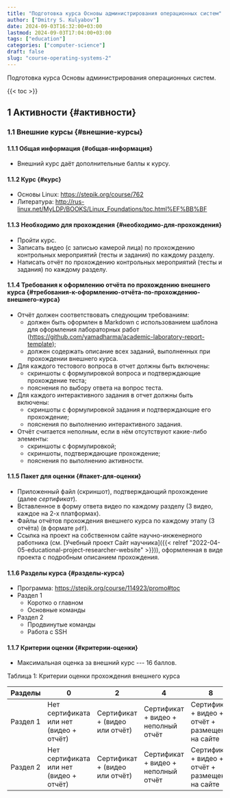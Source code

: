 ```yaml
---
title: "Подготовка курса Основы администрирования операционных систем"
author: ["Dmitry S. Kulyabov"]
date: 2024-09-03T16:32:00+03:00
lastmod: 2024-09-03T17:04:00+03:00
tags: ["education"]
categories: ["computer-science"]
draft: false
slug: "course-operating-systems-2"
---
```


Подготовка курса Основы администрирования операционных систем.

<!--more-->

{{< toc >}}


## <span class="section-num">1</span> Активности {#активности}


### <span class="section-num">1.1</span> Внешние курсы {#внешние-курсы}


#### <span class="section-num">1.1.1</span> Общая информация {#общая-информация}

-   Внешний курс даёт дополнительные баллы к курсу.


#### <span class="section-num">1.1.2</span> Курс {#курс}

-   Основы Linux: <https://stepik.org/course/762>
-   Литература: <http://rus-linux.net/MyLDP/BOOKS/Linux_Foundations/toc.html%EF%BB%BF>


#### <span class="section-num">1.1.3</span> Необходимо для прохождения {#необходимо-для-прохождения}

-   Пройти курс.
-   Записать видео (с записью камерой лица) по прохождению контрольных мероприятий (тесты и задания) по каждому разделу.
-   Написать отчёт по прохождению контрольных мероприятий (тесты и задания) по каждому разделу.


#### <span class="section-num">1.1.4</span> Требования к оформлению отчёта по прохождению внешнего курса {#требования-к-оформлению-отчёта-по-прохождению-внешнего-курса}

-   Отчёт должен соответствовать следующим требованиям:
    -   должен быть оформлен в Markdown с использованием шаблона для оформления лабораторных работ (<https://github.com/yamadharma/academic-laboratory-report-template>);
    -   должен содержать описание всех заданий, выполненных при прохождении внешнего курса.
-   Для каждого тестового вопроса в отчет должны быть включены:
    -   скриншоты с формулировкой вопроса и подтверждающие прохождение теста;
    -   пояснения по выбору ответа на вопрос теста.
-   Для каждого интерактивного задания в отчет должны быть включены:
    -   скриншоты с формулировкой задания и подтверждающие его прохождение;
    -   пояснения по выполнению интерактивного задания.
-   Отчёт считается неполным, если в нём отсутствуют какие-либо элементы:
    -   скриншоты с формулировкой;
    -   скриншоты, подтверждающие прохождение;
    -   пояснения по выполнению активности.


#### <span class="section-num">1.1.5</span> Пакет для оценки {#пакет-для-оценки}

-   Приложенный файл (скриншот), подтверждающий прохождение (далее _сертификат_).
-   Вставленное в форму ответа видео по каждому разделу (3 видео, каждое на 2-х платформах).
-   Файлы отчётов прохождения внешнего курса по каждому этапу (3 отчёта) (в формате `pdf`).
-   Ссылка на проект на собственном сайте научно-инженерного работника (см. [Учебный проект Сайт научника]({{< relref "2022-04-05-educational-project-researcher-website" >}})), оформленная в виде проекта с подробным описанием прохождения.


#### <span class="section-num">1.1.6</span> Разделы курса {#разделы-курса}

-   Программа: <https://stepik.org/course/114923/promo#toc>
-   Раздел 1
    -   Коротко о главном
    -   Основные команды
-   Раздел 2
    -   Продвинутые команды
    -   Работа с SSH


#### <span class="section-num">1.1.7</span> Критерии оценки {#критерии-оценки}

-   Максимальная оценка за внешний курс --- 16 баллов.

<div class="table-caption">
  <span class="table-number">&#1058;&#1072;&#1073;&#1083;&#1080;&#1094;&#1072; 1:</span>
  Критерии оценки прохождения внешнего курса
</div>

| Разделы  | 0                                       | 2                              | 4                                   | 8                                               |
|----------|-----------------------------------------|--------------------------------|-------------------------------------|-------------------------------------------------|
| Раздел 1 | Нет сертификата или нет (видео + отчёт) | Сертификат + (видео или отчёт) | Сертификат + видео + неполный отчёт | Сертификат + видео + отчёт + размещено на сайте |
| Раздел 2 | Нет сертификата или нет (видео + отчёт) | Сертификат + (видео или отчёт) | Сертификат + видео + неполный отчёт | Сертификат + видео + отчёт + размещено на сайте |
